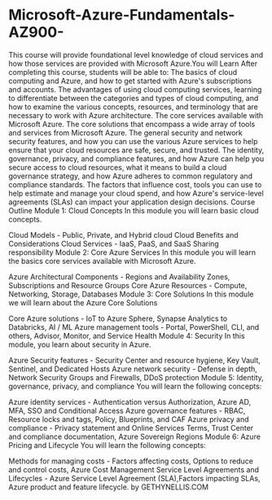 # Microsoft-Azure-Fundamentals-AZ900-
This course will provide foundational level knowledge of cloud services and how those services are provided with Microsoft Azure.You will Learn After completing this course, students will be able to:  The basics of cloud computing and Azure, and how to get started with Azure's subscriptions and accounts. The advantages of using cloud computing services, learning to differentiate between the categories and types of cloud computing, and how to examine the various concepts, resources, and terminology that are necessary to work with Azure architecture. The core services available with Microsoft Azure. The core solutions that encompass a wide array of tools and services from Microsoft Azure. The general security and network security features, and how you can use the various Azure services to help ensure that your cloud resources are safe, secure, and trusted. The identity, governance, privacy, and compliance features, and how Azure can help you secure access to cloud resources, what it means to build a cloud governance strategy, and how Azure adheres to common regulatory and compliance standards. The factors that influence cost, tools you can use to help estimate and manage your cloud spend, and how Azure's service-level agreements (SLAs) can impact your application design decisions.
Course Outline
Module 1: Cloud Concepts
In this module you will learn basic cloud concepts.

Cloud Models - Public, Private, and Hybrid cloud
Cloud Benefits and Considerations
Cloud Services - IaaS, PaaS, and SaaS
Sharing responsibility
Module 2: Core Azure Services
In this module you will learn the basics core services available with Microsoft Azure.

Azure Architectural Components - Regions and Availability Zones, Subscriptions and Resource Groups
Core Azure Resources - Compute, Networking, Storage, Databases
Module 3: Core Solutions
In this module we will learn about the Azure Core Solutions

Core Azure solutions - IoT to Azure Sphere, Synapse Analytics to Databricks, AI / ML
Azure management tools - Portal, PowerShell, CLI, and others, Advisor, Monitor, and Service Health
Module 4: Security
In this module, you learn about security in Azure.

Azure Security features - Security Center and resource hygiene, Key Vault, Sentinel, and Dedicated Hosts
Azure network security - Defense in depth, Network Security Groups and Firewalls, DDoS protection
Module 5: Identity, governance, privacy, and compliance
You will learn the following concepts:

Azure identity services - Authentication versus Authorization, Azure AD, MFA, SSO and Conditional Access
Azure governance features - RBAC, Resource locks and tags, Policy, Blueprints, and CAF
Azure privacy and compliance - Privacy statement and Online Services Terms, Trust Center and compliance documentation, Azure Sovereign Regions
Module 6: Azure Pricing and Lifecycle
You will learn the following concepts:

Methods for managing costs - Factors affecting costs, Options to reduce and control costs, Azure Cost Management
Service Level Agreements and Lifecycles - Azure Service Level Agreement (SLA),Factors impacting SLAs, Azure product and feature lifecycle.
by GETHYNELLIS.COM
